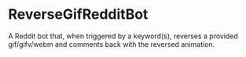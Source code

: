 # ReverseGifRedditBot
A Reddit bot that, when triggered by a keyword(s), reverses a provided gif/gifv/webm and comments back with the reversed animation.
